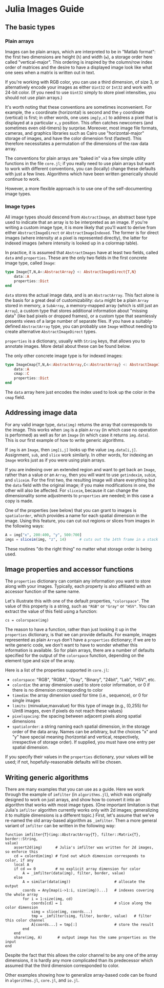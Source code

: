 # Julia Images Guide

## The basic types

### Plain arrays

Images can be plain arrays, which are interpreted to be in "Matlab format": the
first two dimensions are height (`h`) and width (`w`), a storage order here
called "vertical-major". This ordering is inspired by the column/row index order
of matrices and the desire to have a displayed image look like what one sees
when a matrix is written out in text.

If you're working with RGB color, you can use a third dimension, of size 3, or
alternatively encode your images as either `Uint32` or `Int32` and work with
24-bit color. (If you need to use `Uint32` simply to store pixel intensities,
you should not use plain arrays.)

It's worth noting that these conventions are sometimes inconvenient.
For example, the `x` coordinate (horizontal) is second and the `y` coordinate
(vertical) is first; in other words, one uses `img[y,x]` to address a pixel that
is displayed at a
particular `x,y` position. This often catches newcomers (and sometimes even
old-timers) by surprise. 
Moreover, most image file formats, cameras, and graphics libraries such as
Cairo use "horizontal-major" storage of images, and have the color dimension
first (fastest). This therefore necessitates a
permutation of the dimensions of the raw data array.

The conventions for plain arrays are "baked in" via a few simple utility
functions in the file
`core.jl`; if you really need to use plain arrays but want to work with
different conventions, you can (locally) change these defaults with just a few
lines. Algorithms which have been written generically should continue
to work.

However, a more flexible approach is to use one of the self-documenting image
types.

### Image types

All image types should descend from `AbstractImage`, an abstract base type used
to indicate that an array is to be interpreted as an image. If you're writing a
custom image type, it is more likely that you'll want to derive from either
`AbstractImageDirect` or `AbstractImageIndexed`. The former is for direct images
(where intensity at a pixel is represented directly), the latter for indexed
images (where intensity is looked up in a colormap table).

In practice, it is assumed that `AbstractImages` have at least two fields,
called `data` and `properties`. These are the only two fields in the first
concrete image type, called `Image`:

```julia
type Image{T,N,A<:AbstractArray} <: AbstractImageDirect{T,N}
    data::A
    properties::Dict
end
```

`data` stores the actual image data, and is an `AbstractArray`. This fact alone
is the basis for a great deal of customizability: `data` might be a plain
`Array` stored in memory, a `SubArray`, a memory-mapped array (which is still
just an `Array`), a custom type that stores additional information about
"missing data" (like bad pixels or dropped frames), or a custom type that
seamlessly presents views of a large number of separate files. If you have a
suitably-defined `AbstractArray` type, you can probably use `Image` without
needing to create alternative `AbstractImageDirect` types.

`properties` is a dictionary, usually with `String` keys, that allows you to
annotate images. More detail about these can be found below.

The only other concrete image type is for indexed images:

```julia
type ImageCmap{T,N,A<:AbstractArray,C<:AbstractArray} <: AbstractImageIndexed{T,N}
    data::A
    cmap::C
    properties::Dict
end
```
The `data` array here just encodes the index used to look up the color in the
`cmap` field.

## Addressing image data

For any valid image type, `data(img)` returns the array that corresponds to the image.
This works when `img` is a plain `Array` (in which case no operation is performed) as well as for an `Image` (in which case it returns `img.data`).
This is our first example of how to write generic algorithms.

If `img` is an `Image`, then `img[i,j]` looks up the value `img.data[i,j]`.
Assignment, `sub`, and `slice` work similarly. In other words, for indexing an
`Image` works just as if you were using plain arrays.

If you are indexing over an extended region and want to get back an `Image`,
rather than a value or an `Array`, then you
will want to use `getindexim`, `subim`, and `sliceim`. For the first two, the
resulting image will share everything but the `data` field with the original
image; if you make modifications in one, the other will also be affected. For
`sliceim`, because it can change the dimensionality some adjustments to
`properties` are needed; in this case a copy is made.

One of the properties (see below) that you can grant to images is `spatialorder`, which provides a name for each spatial dimension in the image.
Using this feature, you can cut out regions or slices from images in the following ways:

```julia
A = img["x", 200:400, "y", 500:700]
imgs = sliceim(img, "z", 14)      # cuts out the 14th frame in a stack
```
These routines "do the right thing" no matter what storage order is being used.

## Image properties and accessor functions

The `properties` dictionary can contain any information you want to store along
with your images. Typically, each property is also affiliated with an accessor
function of the same name.

Let's illustrate this with one of the default properties, `"colorspace"`. The
value of this property is a string, such as `"RGB"` or `"Gray"` or `"HSV"`. You
can extract the value of this field using a function:
```
cs = colorspace(img)
```
The reason to have a function, rather than just looking it up in the
`properties` dictionary, is that we can provide defaults. For example, images
represented as plain `Array`s don't have a `properties` dictionary; if we are to
write generic code, we don't want to have to wonder whether this information is
available. So for plain arrays, there are a number of defaults specified for the
output of the `colorspace` function, depending on the element type and size of
the array.

Here is a list of the properties supported in `core.jl`:

- `colorspace`: "RGB", "RGBA", "Gray", "Binary", "24bit", "Lab", "HSV", etc.
- `colordim`: the array dimension used to store color information, or 0 if there
is no dimension corresponding to color
- `timedim`: the array dimension used for time (i.e., sequence), or 0 for single
images
- `limits`: (minvalue,maxvalue) for this type of image (e.g., (0,255) for Uint8
images, even if pixels do not reach these values)
- `pixelspacing`: the spacing between adjacent pixels along spatial dimensions
- `spatialorder`: a string naming each spatial dimension, in the storage order
of
the data array. Names can be arbitrary, but the choices "x" and "y" have special
meaning (horizontal and vertical, respectively, irrespective of storage order).
If supplied, you must have one entry per spatial dimension.

If you specify their values in the `properties` dictionary, your values will be
used; if not, hopefully-reasonable defaults will be chosen.


## Writing generic algorithms

There are many examples that you can use as a guide. Here we work through the
example of `imfilter` (in
`algorithms.jl`), which was originally designed to work on just arrays, and show
how to convert it into an algorithm that works with most image types.
(One important limitation is that Julia's `imfilter` algorithm currently works
only with 2d images; generalizing it to multiple dimensions is a different
topic.) First, let's assume that we've re-named the old array-based algorithm as
`_imfilter`. Then a more general variant of `imfilter` can be written in the
following way:

```
function imfilter{T}(img::AbstractArray{T}, filter::Matrix{T}, border::String,
value)
    assert2d(img)      # Julia's imfilter was written for 2d images, so enforce this
    cd = colordim(img) # find out which dimension corresponds to color, if any
    local A
    if cd == 0         # no explicit array dimension for color
        A = _imfilter(data(img), filter, border, value)
    else
        A = similar(data(img))                    # allocate the output
        coords = Any[map(i->1:i, size(img))...]   # indexes covering the whole array
        for i = 1:size(img, cd)
            coords[cd] = i                        # slice along the color dimension
            simg = slice(img, coords...)
            tmp = _imfilter(simg, filter, border, value)   # filter this color channel
            A[coords...] = tmp[:]                 # store the result
        end
    end
    share(img, A)       # output image has the same properties as the input
end
```
Despite the fact that this allows the color channel to be any one of the array
dimensions, it is hardly any more complicated than its predecessor which
assumed that the third dimension corresponded to color.

Other examples showing how to generalize array-based code can be found in
`algorithms.jl`, `core.jl`, and `io.jl`.
